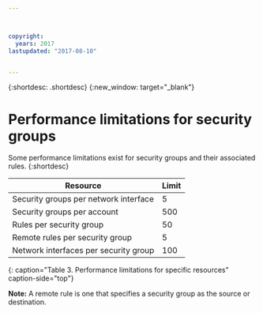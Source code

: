 ```yaml
---



copyright:
  years: 2017
lastupdated: "2017-08-10"


---
```


{:shortdesc: .shortdesc}
{:new_window: target="_blank"}

# Performance limitations for security groups

Some performance limitations exist for security groups and their associated rules. 
{:shortdesc}

| Resource                                                  | Limit                                               |
| --------------------------------------------------------- | --------------------------------------------------- |
| Security groups per network interface                     | 5                                                   |
| Security groups per account                               | 500                                                 |
| Rules per security group                                  | 50                                                  |
| Remote rules per security group                           | 5                                                   |
| Network interfaces per security group                     | 100                                                  | 
{: caption="Table 3. Performance limitations for specific resources" caption-side="top"} 

**Note:** A remote rule is one that specifies a security group as the source or destination.
